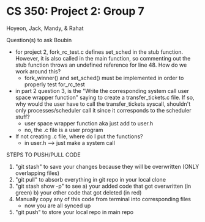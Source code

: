# CS 350: Project 2: Group 7
Hoyeon, Jack, Mandy, & Rahat

Question(s) to ask Boubin
- for project 2, fork_rc_test.c defines set_sched in the stub function. However, it is also called in the main function, so commenting out the stub function throws an undefined reference for line 48. How do we work around this?
  	- fork_winner() and set_sched() must be implemented in order to properly test for_rc_test
- in part 2 question 3, is the "Write the corresponding system call user space wrapper function" saying to create a transfer_tickets.c file. If so, why would the user have to call the transfer_tickets syscall, shouldn't only processes/scheduler call it since it corresponds to the scheduler stuff?
  	- user space wrapper function aka just add to user.h
  	- no, the .c file is a user program
- If not creating .c file, where do I put the functions?
  	- in user.h --> just make a system call

STEPS TO PUSH/PULL CODE

1. "git stash" to save your changes because they will be overwritten (ONLY overlapping files)
2. "git pull" to absorb everything in git repo in your local clone
3. "git stash show -p" to see 
	a) your added code that got overwritten (in green) 
	b) your other code that got deleted (in red)
4. Manually copy any of this code from terminal into corresponding files
	* now you are all synced up
5. "git push" to store your local repo in main repo
